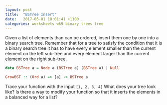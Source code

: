 ```yaml
---
layout: post
title:  "BSTree Insert"
date:   2017-05-01 18:01:41 +1100
categories: worksheets wk9 binary trees tree
---
```


Given a list of elements than can be ordered, insert them one by one into a binary search tree. Remember that for a tree to satisfy the condition that it is a binary
search tree it has to have every element smaller than the current element on the left sub-tree and every element larger than the current element on the right sub-tree.

```haskell
data BSTree a = Node a (BSTree a) (BSTree a) | Null

GrowBST :: (Ord a) => [a] -> BSTree a
```

Trace your function with the input `[1, 2, 3, 4]` What does your tree look like? Is there a way to modify your function so that it inserts the elements in a 
balanced way for a list?
